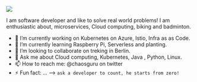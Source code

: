 
![](/Sudharma/sudharma/blob/master/hello_world_1.png)


   I am software developer and like to solve real world problems! I am enthusiastic about, microservices, Cloud computing, biking and badminton.

- 🔭 I’m currently working on Kubernetes on Azure, Istio, Infra as as Code.
- 🌱 I’m currently learning Raspberry Pi, Serverless and planting.
- 👯 I’m looking to collaborate on treking in Berlin.
- 💬 Ask me about Cloud computing, Kubernetes, Java , Python, Linux.
- 📫 How to reach me: @chaosguru on twitter
- ⚡ Fun fact: ...
--> `ask a developer to count, he starts from zero!`

